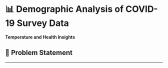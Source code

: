# 📊 Demographic Analysis of COVID-19 Survey Data
**Temperature and Health Insights**
## 📌 Problem Statement

---
